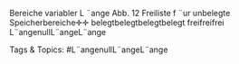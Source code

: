Bereiche variabler L ¨ange
Abb. 12 Freiliste f ¨ur unbelegte Speicherbereiche✛✛
belegtbelegtbelegtbelegt
freifreifrei
L¨angenullL¨angeL¨ange

   Tags & Topics:
   #L¨angenullL¨angeL¨ange